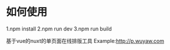 # 如何使用
1.npm install
2.npm run dev
3.npm run build

基于vue的nuxt的单页面在线排版工具
Example:<a href="http://p.wuyaw.com">http://p.wuyaw.com</a>
